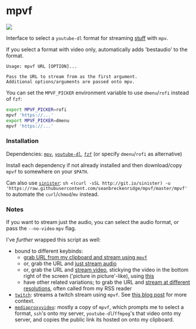 # mpvf

<img src="https://raw.githubusercontent.com/seanbreckenridge/mpvf/master/.github/demo.gif">

Interface to select a `youtube-dl` format for streaming [stuff](https://ytdl-org.github.io/youtube-dl/supportedsites.html) with `mpv`.

If you select a format with video only, automatically adds 'bestaudio' to the format.

```
Usage: mpvf URL [OPTION]...

Pass the URL to stream from as the first argument.
Additional options/arguments are passed onto mpv.
```

You can set the `MPVF_PICKER` environment variable to use `dmenu`/`rofi` instead of `fzf`:

```bash
export MPVF_PICKER=rofi
mpvf 'https://...'
export MPVF_PICKER=dmenu
mpvf 'https://...'
```

### Installation

Dependencies: [`mpv`](https://mpv.io/), [`youtube-dl`](https://ytdl-org.github.io/youtube-dl/index.html), [`fzf`](https://github.com/junegunn/fzf) (or specify `dmenu`/`rofi` as alternative)

Install each dependency if not already installed and then download/copy `mpvf` to somewhere on your `$PATH`.

Can also use [`sinister`](https://github.com/jamesqo/sinister): `sh <(curl -sSL http://git.io/sinister) -u 'https://raw.githubusercontent.com/seanbreckenridge/mpvf/master/mpvf'` to automate the `curl`/`chmod`/`mv` instead.

### Notes

If you want to stream just the audio, you can select the audio format, or pass the `--no-video` `mpv` flag.

I've _further_ wrapped this script as well:

- bound to different keybinds:
  - [grab URL from my clipboard and stream using `mpvf`](https://sean.fish/d/stream-media?dark)
  - or, grab the URL and [just stream audio](https://sean.fish/d/stream-audio?dark)
  - or, grab the URL and [stream video](https://sean.fish/d/stream-corner?dark), stickying the video in the bottom right of the screen ('picture in picture'-like), using [this](https://sean.fish/d/i3-picture-in-picture?dark)
  - have other related variations; to grab the URL and [stream at different resolutions](https://github.com/seanbreckenridge/dotfiles/blob/9da260bd6610dbbe5ff90b6bea54cfba48bd505a/.config/shortcuts.toml#L509-L562), often called from my RSS reader
- [`twitch`](https://sean.fish/d/twitch?dark): streams a twitch stream using `mpvf`. See [this blog post](https://exobrain.sean.fish/post/how_i/watch_twitch/) for more context.
- [`mediaproxyvideo`](https://github.com/seanbreckenridge/vps/blob/master/mediaproxyvideo): mostly a copy of `mpvf`, which prompts me to select a format, `ssh`'s onto my server, `youtube-dl`/`ffmpeg`'s that video onto my server, and copies the public link its hosted on onto my clipboard.
